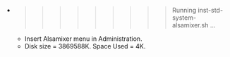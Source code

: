 * >>>>>>>>> Running inst-std-system-alsamixer.sh ...
  * Insert Alsamixer menu in Administration.
  * Disk size = 3869588K. Space Used = 4K.
